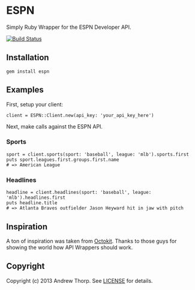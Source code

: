 # ESPN

Simply Ruby Wrapper for the ESPN Developer API.

[![Build Status](https://travis-ci.org/andrewpthorp/espn.png)](https://travis-ci.org/andrewpthorp/espn)

## Installation

    gem install espn

## Examples

First, setup your client:

    client = ESPN::Client.new(api_key: 'your_api_key_here')

Next, make calls against the ESPN API.

### Sports

    sport = client.sports(sport: 'baseball', league: 'mlb').sports.first
    puts sport.leagues.first.groups.first.name
    # => American League

### Headlines

    headline = client.headlines(sport: 'baseball', league: 'mlb').headlines.first
    puts headline.title
    # => Atlanta Braves outfielder Jason Heyward hit in jaw with pitch

## Inspiration

A ton of inspiration was taken from [Octokit][octokit]. Thanks to those guys for
showing the world how API Wrappers should work.

[octokit]: http://github.com/octokit/octokit.rb

## Copyright

Copyright (c) 2013 Andrew Thorp. See [LICENSE][] for details.

[license]: LICENSE.md
